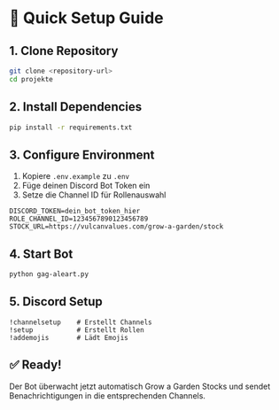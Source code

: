 # 🚀 Quick Setup Guide

## 1. Clone Repository
```bash
git clone <repository-url>
cd projekte
```

## 2. Install Dependencies
```bash
pip install -r requirements.txt
```

## 3. Configure Environment
1. Kopiere `.env.example` zu `.env`
2. Füge deinen Discord Bot Token ein
3. Setze die Channel ID für Rollenauswahl

```env
DISCORD_TOKEN=dein_bot_token_hier
ROLE_CHANNEL_ID=1234567890123456789
STOCK_URL=https://vulcanvalues.com/grow-a-garden/stock
```

## 4. Start Bot
```bash
python gag-aleart.py
```

## 5. Discord Setup
```discord
!channelsetup    # Erstellt Channels
!setup           # Erstellt Rollen
!addemojis       # Lädt Emojis
```

## ✅ Ready!
Der Bot überwacht jetzt automatisch Grow a Garden Stocks und sendet Benachrichtigungen in die entsprechenden Channels.
